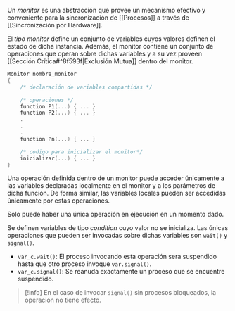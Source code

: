 Un *monitor* es una abstracción que provee un mecanismo efectivo y conveniente para la sincronización de [[Procesos]] a través de [[Sincronización por Hardware]]. 

El *tipo monitor* define un conjunto de variables cuyos valores definen el estado de dicha instancia. Además, el monitor contiene un conjunto de operaciones que operan sobre dichas variables y a su vez proveen [[Sección Crítica#^8f593f|Exclusión Mutua]] dentro del monitor.

```c
Monitor nombre_monitor
{
	/* declaración de variables compartidas */

	/* operaciones */
	function P1(...) { ... }
	function P2(...) { ... }
	.
	.
	.
	function Pn(...) { ... }

	/* codigo para inicializar el monitor*/
	inicializar(...) { ... }
}
```

Una operación definida dentro de un monitor puede acceder únicamente a las variables declaradas localmente en el monitor y a los parámetros de dicha función. De forma similar, las variables locales pueden ser accedidas únicamente por estas operaciones.

Solo puede haber una única operación en ejecución en un momento dado.

Se definen variables de tipo *condition* cuyo valor no se inicializa. Las únicas operaciones que pueden ser invocadas sobre dichas variables son `wait()` y `signal()`.
- `var_c.wait()`: El proceso invocando esta operación sera suspendido hasta que otro proceso invoque `var.signal()`.
- `var_c.signal()`: Se reanuda exactamente un proceso que se encuentre suspendido.

>[!info]
>En el caso de invocar `signal()` sin procesos bloqueados, la operación no tiene efecto.
